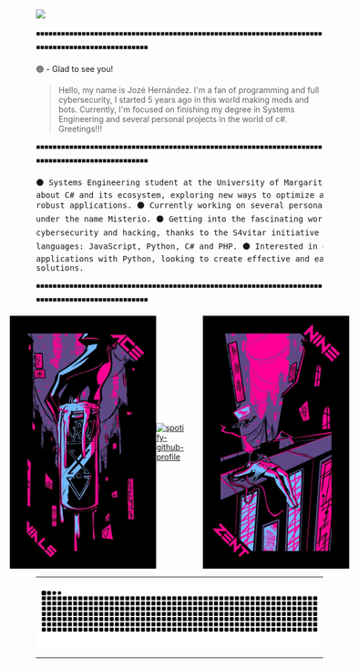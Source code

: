<img src="https://github.com/Jozexo/Jozexo/blob/main/gif/Jozexo.gif" style="border-radius: 30px margin-right: 10px;"/>

◾️◾️◾️◾️◾️◾️◾️◾️◾️◾️◾️◾️◾️◾️◾️◾️◾️◾️◾️◾️◾️◾️◾️◾️◾️◾️◾️◾️◾️◾️◾️◾️◾️◾️◾️◾️◾️◾️◾️◾️◾️◾️◾️◾️◾️◾️◾️◾️◾️◾️◾️◾️◾️◾️◾️◾️◾️◾️◾️◾️◾️◾️◾️◾️◾️◾️◾️◾️◾️◾️◾️◾️◾️◾️◾️◾️◾️◾️◾️◾️◾️◾️◾️◾️◾️◾️◾️◾️◾️◾️◾️◾️◾️◾️◾️◾️

🟣 - Glad to see you!

> Hello, my name is Jozé Hernández. I'm a fan of programming and full cybersecurity, I started 5 years ago in this world making mods and bots. Currently, I'm focused on finishing my degree in Systems Engineering and several personal projects in the world of c#. Greetings!!!

◾️◾️◾️◾️◾️◾️◾️◾️◾️◾️◾️◾️◾️◾️◾️◾️◾️◾️◾️◾️◾️◾️◾️◾️◾️◾️◾️◾️◾️◾️◾️◾️◾️◾️◾️◾️◾️◾️◾️◾️◾️◾️◾️◾️◾️◾️◾️◾️◾️◾️◾️◾️◾️◾️◾️◾️◾️◾️◾️◾️◾️◾️◾️◾️◾️◾️◾️◾️◾️◾️◾️◾️◾️◾️◾️◾️◾️◾️◾️◾️◾️◾️◾️◾️◾️◾️◾️◾️◾️◾️◾️◾️◾️◾️◾️◾️<pre>
⚫️ Systems Engineering student at the University of Margarita [UNIMAR](https://portalunimar.unimar.edu.ve/).
⚫️ Passionate about C# and its ecosystem, exploring new ways to optimize and create robust applications.
⚫️ Currently working on several personal projects under the name Misterio.
⚫️ Getting into the fascinating world of cybersecurity and hacking, thanks to the S4vitar initiative .
⚫️ Main languages: JavaScript, Python, C# and PHP.
⚫️ Interested in developing applications with Python, looking to create effective and easy to use solutions.
</pre>

◾️◾️◾️◾️◾️◾️◾️◾️◾️◾️◾️◾️◾️◾️◾️◾️◾️◾️◾️◾️◾️◾️◾️◾️◾️◾️◾️◾️◾️◾️◾️◾️◾️◾️◾️◾️◾️◾️◾️◾️◾️◾️◾️◾️◾️◾️◾️◾️◾️◾️◾️◾️◾️◾️◾️◾️◾️◾️◾️◾️◾️◾️◾️◾️◾️◾️◾️◾️◾️◾️◾️◾️◾️◾️◾️◾️◾️◾️◾️◾️◾️◾️◾️◾️◾️◾️◾️◾️◾️◾️◾️◾️◾️◾️◾️◾️

<div style="display: flex; justify-content: center; align-items: center;">
  <img src="gif/1.jpg" width="257" style="border-radius: 30px margin-right: 10px;"/>
  <a href="https://github.com/kittinan/spotify-github-profile">
    <img src="https://spotify-github-profile.kittinanx.com/api/view?uid=3172duxsvztk6aw6fsqeptfy4mfa&cover_image=true&theme=default&show_offline=true&background_color=121212&interchange=false" alt="spotify-github-profile" style="margin-right: 30px;"/>
  </a>
  <img src="gif/2.jpg" width="257" style="border-radius: 30px margin-right: 10px;"/>
</div>


---


<div align="center">
  <picture>
    <source media="(prefers-color-scheme: dark)" srcset="https://raw.githubusercontent.com/huiishan99/huiishan99/output/github-contribution-grid-snake-dark.svg">
    <source media="(prefers-color-scheme: light)" srcset="https://raw.githubusercontent.com/huiishan99/huiishan99/output/github-contribution-grid-snake.svg">
    <img alt="github contribution grid snake animation" src="https://raw.githubusercontent.com/huiishan99/huiishan99/output/github-contribution-grid-snake.svg">
  </picture>  
</div>

---
